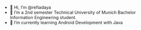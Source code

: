 - 👋 Hi, I’m @refiadaya
- 👀 I’m a 2nd semester Technical University of Munich Bachelor Information Engineering student.
- 🌱 I’m currently learning Android Development with Java

<!---
refiadaya/refiadaya is a ✨ special ✨ repository because its `README.md` (this file) appears on your GitHub profile.
You can click the Preview link to take a look at your changes.
--->
